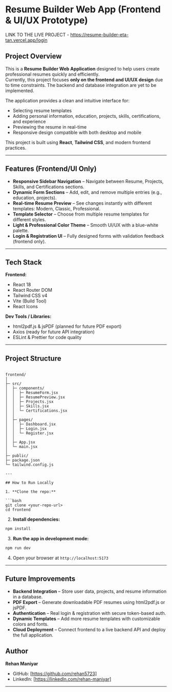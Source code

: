 
# Resume Builder Web App (Frontend & UI/UX Prototype)

LINK TO THE LIVE PROJECT - https://resume-builder-eta-tan.vercel.app/login



## Project Overview
This is a **Resume Builder Web Application** designed to help users create professional resumes quickly and efficiently.  
Currently, this project focuses **only on the frontend and UI/UX design** due to time constraints. The backend and database integration are yet to be implemented.

The application provides a clean and intuitive interface for:

- Selecting resume templates
- Adding personal information, education, projects, skills, certifications, and experience
- Previewing the resume in real-time
- Responsive design compatible with both desktop and mobile

This project is built using **React**, **Tailwind CSS**, and modern frontend practices.

---

## Features (Frontend/UI Only)

- **Responsive Sidebar Navigation** – Navigate between Resume, Projects, Skills, and Certifications sections.
- **Dynamic Form Sections** – Add, edit, and remove multiple entries (e.g., education, projects).
- **Real-time Resume Preview** – See changes instantly with different templates: Modern, Classic, Professional.
- **Template Selector** – Choose from multiple resume templates for different styles.
- **Light & Professional Color Theme** – Smooth UI/UX with a blue-white palette.
- **Login & Registration UI** – Fully designed forms with validation feedback (frontend only).

---

## Tech Stack

**Frontend:**

- React 18
- React Router DOM
- Tailwind CSS v4
- Vite (Build Tool)
- React Icons

**Dev Tools / Libraries:**

- html2pdf.js & jsPDF (planned for future PDF export)
- Axios (ready for future API integration)
- ESLint & Prettier for code quality

---

## Project Structure

```

frontend/
│
├─ src/
│  ├─ components/
│  │  ├─ ResumeForm.jsx
│  │  ├─ ResumePreview.jsx
│  │  ├─ Projects.jsx
│  │  ├─ Skills.jsx
│  │  └─ Certifications.jsx
│  │
│  ├─ pages/
│  │  ├─ Dashboard.jsx
│  │  ├─ Login.jsx
│  │  └─ Register.jsx
│  │
│  ├─ App.jsx
│  └─ main.jsx
│
├─ public/
├─ package.json
└─ tailwind.config.js

---

## How to Run Locally

1. **Clone the repo:**

```bash
git clone <your-repo-url>
cd frontend
````

2. **Install dependencies:**

```bash
npm install
```

3. **Run the app in development mode:**

```bash
npm run dev
```

4. Open your browser at `http://localhost:5173`

---

## Future Improvements

* **Backend Integration** – Store user data, projects, and resume information in a database.
* **PDF Export** – Generate downloadable PDF resumes using html2pdf.js or jsPDF.
* **Authentication** – Real login & registration with secure token-based auth.
* **Dynamic Templates** – Add more resume templates with customizable colors and fonts.
* **Cloud Deployment** – Connect frontend to a live backend API and deploy the full application.


## Author

**Rehan Maniyar**

* GitHub: [https://github.com/rehan5723]
* LinkedIn: [https://linkedln.com/rehan-maniyar]

---
